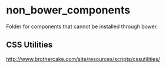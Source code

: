 # non\_bower\_components

Folder for components that cannot be installed through bower.

## CSS Utilities
http://www.brothercake.com/site/resources/scripts/cssutilities/
